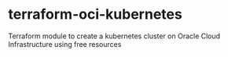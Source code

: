# terraform-oci-kubernetes
Terraform module to create a kubernetes cluster on Oracle Cloud Infrastructure using free resources
